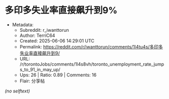 # 多印多失业率直接飙升到9%

- Metadata:
  - Subreddit: r_iwanttorun
  - Author: TerriC64
  - Created: 2025-06-06 14:29:01 UTC
  - Permalink: https://reddit.com/r/iwanttorun/comments/1l4tu4s/多印多失业率直接飙升到9/
  - URL: /r/torontoJobs/comments/1l4s8vh/toronto_unemployment_rate_jumps_to_91_in_may_up/
  - Ups: 26 | Ratio: 0.89 | Comments: 16
  - Flair: 分享帖

_(no selftext)_
